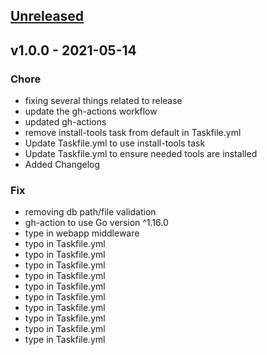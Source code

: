 <a name="unreleased"></a>
## [Unreleased]


<a name="v1.0.0"></a>
## v1.0.0 - 2021-05-14
### Chore
- fixing several things related to release
- update the gh-actions workflow
- updated gh-actions
- remove install-tools task from default in Taskfile.yml
- Update Taskfile.yml to use install-tools task
- Update Taskfile.yml to ensure needed tools are installed
- Added Changelog

### Fix
- removing db path/file validation
- gh-action to use Go version ^1.16.0
- type in webapp middleware
- typo in Taskfile.yml
- typo in Taskfile.yml
- typo in Taskfile.yml
- typo in Taskfile.yml
- typo in Taskfile.yml
- typo in Taskfile.yml
- typo in Taskfile.yml
- typo in Taskfile.yml
- typo in Taskfile.yml
- type in Taskfile.yml


[Unreleased]: https://github.com/Xumeiquer/wallets/compare/v1.0.0...HEAD
